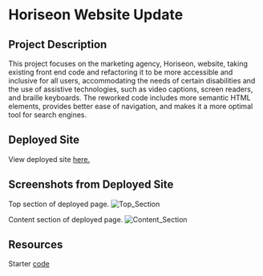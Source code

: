 # Horiseon Website Update

## Project Description
This project focuses on the marketing agency, Horiseon, website, taking existing front end code and refactoring it to be more accessible and inclusive for all users, accommodating the needs of certain disabilities and the use of assistive technologies, such as video captions, screen readers, and braille keyboards. The reworked code includes more semantic HTML elements, provides better ease of navigation, and makes it a more optimal tool for search engines. 

## Deployed Site
View deployed site [here.](https://tugwellchristi.github.io/Ch-1-HTML-CSS-Git/)

## Screenshots from Deployed Site
Top section of deployed page. 
![Top_Section]([https://github.com/tugwellchristi/Ch-1-HTML-CSS-Git/assets/90078824/82b04b92-a0eb-4bb8-82e7-8942c5b28fbb](https://tugwellchristi.github.io/Horiseon-Website-Update/))

Content section of deployed page. 
![Content_Section](https://github.com/tugwellchristi/Ch-1-HTML-CSS-Git/assets/90078824/63a1d51a-a99c-4a22-b90e-c82434f4acc8)

## Resources
Starter [code](https://github.com/coding-boot-camp/urban-octo-telegram)

